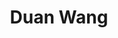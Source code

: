 ---
# Display name

title: Duan Wang
user_groups: ["Graduated Ph.D Students"]



organizations:
- name: 2004-2009 co-supervised with Prof. Ruo Li

Interests:
- Anisotropic adaptive refinement algorithm

---